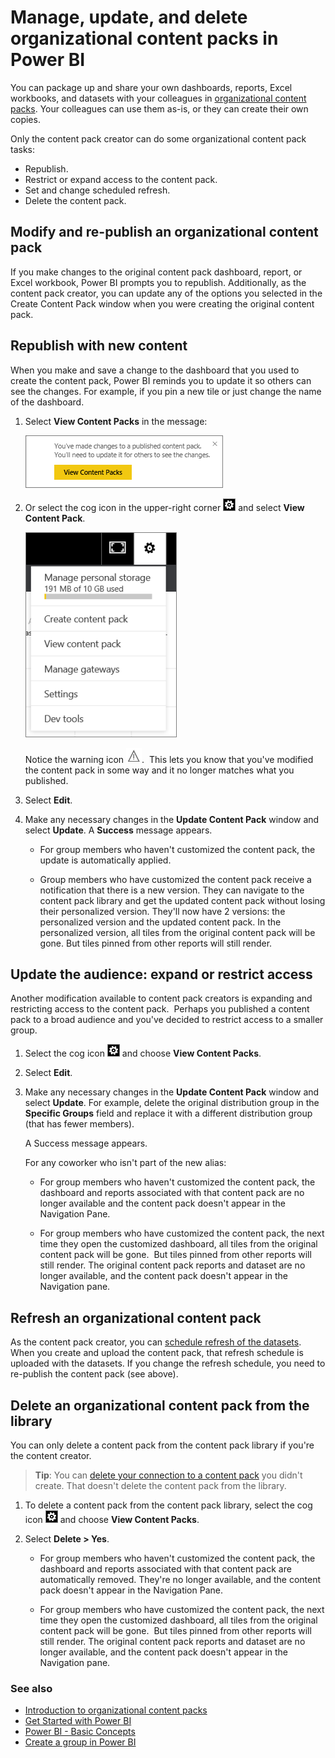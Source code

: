 <properties 
   pageTitle="Manage, update, and delete organizational content packs"
   description="Manage, update, and delete organizational content packs in Power BI"
   services="powerbi" 
   documentationCenter="" 
   authors="ajayan" 
   manager="mblythe" 
   backup=""
   editor=""
   tags=""
   qualityFocus="no"
   qualityDate=""/>
 
<tags
   ms.service="powerbi"
   ms.devlang="NA"
   ms.topic="article"
   ms.tgt_pltfrm="NA"
   ms.workload="powerbi"
   ms.date="04/28/2016"
   ms.author="maggies"/>
# Manage, update, and delete organizational content packs in Power BI

You can package up and share your own dashboards, reports, Excel workbooks, and datasets with your colleagues in [organizational content packs](powerbi-service-organizational-content-packs-introduction.md). Your colleagues can use them as-is, or they can create their own copies.

Only the content pack creator can do some organizational content pack tasks:

-   Republish.
-   Restrict or expand access to the content pack.
-   Set and change scheduled refresh.
-   Delete the content pack.

## Modify and re-publish an organizational content pack
If you make changes to the original content pack dashboard, report, or Excel workbook, Power BI prompts you to republish. Additionally, as the content pack creator, you can update any of the options you selected in the Create Content Pack window when you were creating the original content pack. 

## Republish with new content

When you make and save a change to the dashboard that you used to create the content pack, Power BI reminds you to update it so others can see the changes. For example, if you pin a new tile or just change the name of the dashboard.

1.  Select **View Content Packs** in the message:
  
    ![](media/powerbi-service-organizational-content-packs-manage-update-delete/PBI_ContPkChangesMessage.png)
2.  Or select the cog icon in the upper-right corner ![](media/powerbi-service-organizational-content-packs-manage-update-delete/cog.png) and select **View Content Pack**.

    ![](media/powerbi-service-organizational-content-packs-manage-update-delete/pbi_contpkview.png)

    Notice the warning icon ![](media/powerbi-service-organizational-content-packs-manage-update-delete/pbi_contpkwarningicon.png).  This lets you know that you've modified the content pack in some way and it no longer matches what you published.

2.  Select **Edit**.  

3.  Make any necessary changes in the **Update Content Pack** window and select **Update**. A **Success** message appears.

	-   For group members who haven't customized the content pack, the update is automatically applied.

	-   Group members who have customized the content pack receive a notification that there is a new version.  They can navigate to the content pack library and get the updated content pack without losing their personalized version.  They'll now have 2 versions: the personalized version and the updated content pack.  In the personalized version, all tiles from the original content pack will be gone.  But tiles pinned from other reports will still render.    

## Update the audience: expand or restrict access

Another modification available to content pack creators is expanding and restricting access to the content pack.  Perhaps you published a content pack to a broad audience and you've decided to restrict access to a smaller group.  

1.  Select the cog icon ![](media/powerbi-service-organizational-content-packs-manage-update-delete/cog.png) and choose **View Content Packs**.

2.  Select **Edit**. 

3.  Make any necessary changes in the **Update Content Pack** window and select **Update**. For example, delete the original distribution group in the **Specific Groups** field and replace it with a different distribution group (that has fewer members).

    A Success message appears.

    For any coworker who isn't part of the new alias:

	-   For group members who haven't customized the content pack, the dashboard and reports associated with that content pack are no longer available and the content pack doesn't appear in the Navigation Pane.

	-   For group members who have customized the content pack, the next time they open the customized dashboard, all tiles from the original content pack will be gone.  But tiles pinned from other reports will still render. The original content pack reports and dataset are no longer available, and the content pack doesn't appear in the Navigation pane.   

## Refresh an organizational content pack

As the content pack creator, you can [schedule refresh of the datasets](powerbi-refresh-data.md).  When you create and upload the content pack, that refresh schedule is uploaded with the datasets. If you change the refresh schedule, you need to re-publish the content pack (see above).

## Delete an organizational content pack from the library

You can only delete a content pack from the content pack library if you're the content creator. 

> **Tip**: You can [delete your connection to a content pack](powerbi-service-organizational-content-pack-delete.md) you didn't create. That doesn't delete the content pack from the library.

1. To delete a content pack from the content pack library, select the cog icon ![](media/powerbi-service-organizational-content-packs-manage-update-delete/cog.png) and choose **View Content Packs**.

2. Select **Delete \> Yes**. 

	-   For group members who haven't customized the content pack, the dashboard and reports associated with that content pack are automatically removed. They're no longer available, and the content pack doesn't appear in the Navigation Pane.

	-   For group members who have customized the content pack, the next time they open the customized dashboard, all tiles from the original content pack will be gone.  But tiles pinned from other reports will still render. The original content pack reports and dataset are no longer available, and the content pack doesn't appear in the Navigation pane.   

### See also

-   [Introduction to organizational content packs](powerbi-service-organizational-content-packs-introduction.md)
-  [Get Started with Power BI](powerbi-service-get-started.md)
-  [Power BI - Basic Concepts](powerbi-service-basic-concepts.md)
-  [Create a group in Power BI](powerbi-service-create-a-group-in-power-bi.md)

